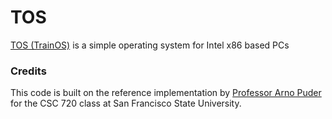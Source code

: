 # TOS
[TOS (TrainOS)](http://tos.sfsu.edu/) is a simple operating system for Intel x86 based PCs

### Credits
This code is built on the reference implementation by [Professor Arno Puder](https://cs.sfsu.edu/people/faculty/arno-puder) for the CSC 720 class at San Francisco State University.
